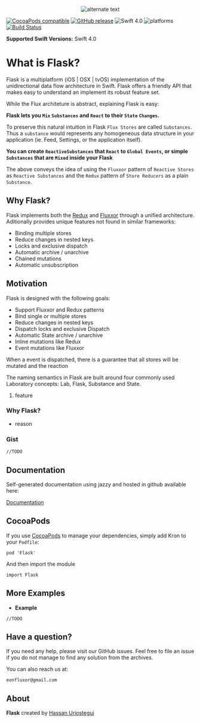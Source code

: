  <p align="center"> 
    <img src="http://res.cloudinary.com/dmje5xfzh/image/upload/c_scale,r_60,w_280/v1536646955/static/Flask-logo.png" alt="alternate text">
 </p>
 

[![CocoaPods compatible](https://img.shields.io/cocoapods/v/Flask.svg)](#cocoapods) 
[![GitHub release](https://img.shields.io/github/release/eonfluxor/Flask.svg)](https://github.com/eonfluxor/delay/releases) 
![Swift 4.0](https://img.shields.io/badge/Swift-4.1-orange.svg) 
![platforms](https://img.shields.io/cocoapods/p/Flask.svg)
[![Build Status](https://travis-ci.org/eonfluxor/flask.svg?branch=master)](https://travis-ci.org/eonfluxor/flask)

**Supported Swift Versions:** Swift 4.0

# What is Flask?
Flask is a multiplatform (iOS | OSX | tvOS) implementation of the unidirectional data flow architecture in Swift. Flask offers a friendly API that makes easy to understand an implement its robust feature set. 

While the Flux architeture is abstract, explaining Flask is easy:

**Flask lets you `Mix` `Substances` and `React` to their `State` `Changes`.**

To preserve this natural intuition in Flask `Flux Stores` are called `Substances`. Thus a `substance` would represents any homogeneous data structure in your application (ie. Feed, Settings, or the application itself). 

**You can create `ReactiveSubstances` that `React` to `Global Events`, or simple `Substances` that are `Mixed` inside your Flask**

The above conveys the idea of using the `Fluxxor` pattern of `Reactive Stores` as `Reactive Substances` and the `Redux` pattern of `Store Reducers`  as a plain `Substance`.

## Why Flask?

Flask implements both the [Redux](https://github.com/reactjs/redux) and [Fluxxor](http://fluxxor.com/) through a unified architecture. Aditionally provides unique features not found in similar frameworks:

* Binding multiple stores
* Reduce changes in nested keys
* Locks and exclusive dispatch
* Automatic archive / unarchive
* Chained mutations
* Automatic unsubscription


## Motivation
Flask is designed with the following goals:

* Support Fluxxor and Redux patterns
* Bind single or multiple stores
* Reduce changes in nested keys
* Dispatch locks and exclusive Dispatch
* Automatic State archive / unarchive
* Inline mutations like Redux
* Event mutations like Fluxxor

When a event is dispatched, there is a guarantee that all stores will be mutated and the reaction

The naming semantics in Flask are built around four commonly used Laboratory concepts: Lab, Flask, Substance and State.


1. feature


### Why Flask?

* reason


### Gist

```
//TODO
```


## Documentation

Self-generated documentation using jazzy and hosted in github available here:

[Documentation](https://eonfluxor.github.io/Flask/)

## CocoaPods

If you use [CocoaPods](https://cocoapods.org/pods/Flask) to manage your dependencies, simply add
Kron to your `Podfile`:

```
pod 'Flask'
```

And then import the module

```
import Flask
```
   
   
## More Examples

* **Example**


```
//TODO
```

## Have a question?
If you need any help, please visit our GitHub issues. Feel free to file an issue if you do not manage to find any solution from the archives.

You can also reach us at: 

`eonfluxor@gmail.com `

## About

**Flask** created by [Hassan Uriostegui](http://linkedin.com/in/hassanvfx) 
